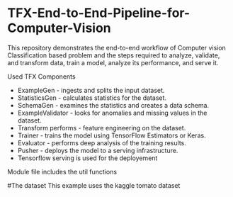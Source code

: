 # TFX-End-to-End-Pipeline-for-Computer-Vision

This repository demonstrates the end-to-end workflow of Computer vision Classification based problem and the steps required to analyze, validate, and transform data, train a model, analyze its performance, and serve it.

Used TFX Components

 - ExampleGen - ingests and splits the input dataset.
 - StatisticsGen - calculates statistics for the dataset.
 - SchemaGen - examines the statistics and creates a data schema.
 - ExampleValidator - looks for anomalies and missing values in the dataset.
 - Transform performs - feature engineering on the dataset.
 - Trainer - trains the model using TensorFlow Estimators or Keras.
 - Evaluator - performs deep analysis of the training results.
 - Pusher - deploys the model to a serving infrastructure.
 - Tensorflow serving is used for the deployement

Module file includes the util functions

#The dataset This example uses the kaggle tomato dataset

